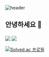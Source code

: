 ![header](https://capsule-render.vercel.app/api?type=waving&color=auto&height=300&section=header&text=Minzzi&fontSize=90)


## 안녕하세요 👋 
### 

<img src="https://img.shields.io/badge/Kotlin-0095D5?&style=for-the-badge&logo=kotlin&logoColor=white" />
<img src="https://img.shields.io/badge/Android-3DDC84?style=for-the-badge&logo=android&logoColor=white" />
	
[![Solved.ac
프로필](http://mazassumnida.wtf/api/v2/generate_badge?boj=alswlrkswl)](https://solved.ac/alswlrkswl)
<!--
**Kminzzi/KMinzzi** is a ✨ _special_ ✨ repository because its `README.md` (this file) appears on your GitHub profile.

Here are some ideas to get you started:
- 🔭 I’m currently working on ...
- 🌱 I’m currently learning ...
- 👯 I’m looking to collaborate on ...
- 🤔 I’m looking for help with ...
- 💬 Ask me about ...
- 📫 How to reach me: ...
- 😄 Pronouns: ...
- ⚡ Fun fact: ...
-->
